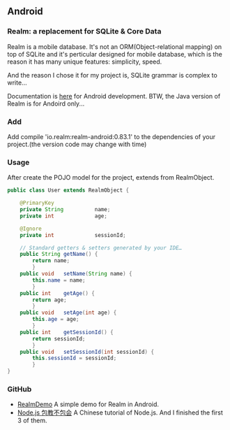 ## Android

### Realm: a replacement for SQLite & Core Data

Realm is a mobile database. It's not an ORM(Object-relational mapping) on top of SQLite and it's perticular designed for mobile database, which is the reason it has many unique features: simplicity, speed.

And the reason I chose it for my project is, SQLite grammar is complex to write...

Documentation is [here](https://realm.io/docs/java/latest/) for Android development. BTW, the Java version of Realm is for Andoird only...

### Add

Add compile 'io.realm:realm-android:0.83.1' to the dependencies of your project.(the version code may change with time)
 
### Usage

After create the POJO model for the project, extends from RealmObject.

``` Java
public class User extends RealmObject {

    @PrimaryKey
    private String          name;
    private int             age;

    @Ignore
    private int             sessionId;

    // Standard getters & setters generated by your IDE…
    public String getName() { 
    	return name; 
    	}
    public void   setName(String name) { 
    	this.name = name; 
    	}
    public int    getAge() { 
    	return age; 
    	}
    public void   setAge(int age) { 
    	this.age = age; 
    	}
    public int    getSessionId() { 
    	return sessionId; 
    	}
    public void   setSessionId(int sessionId) { 
    	this.sessionId = sessionId; 
    	}
}
```

### GitHub 

- [RealmDemo](https://github.com/agonist/RealmDemo) A simple demo for Realm in Android.
- [Node.js 包教不包会](https://github.com/alsotang/node-lessons) A Chinese tutorial of Node.js. And I finished the first 3 of them.
